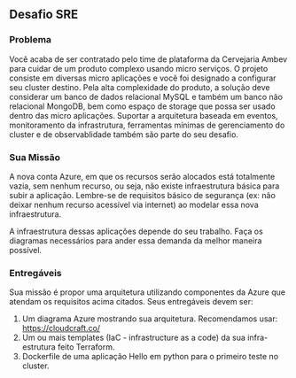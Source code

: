 ## Desafio SRE

### Problema
Você acaba de ser contratado pelo time de plataforma da Cervejaria Ambev para cuidar de um produto complexo usando micro serviços. O projeto consiste em diversas micro aplicações e você foi designado a configurar seu cluster destino. Pela alta complexidade do produto, a solução deve considerar um banco de dados relacional MySQL e também um banco não relacional MongoDB, bem como espaço de storage que possa ser usado dentro das micro aplicações. Suportar a arquitetura baseada em eventos, monitoramento da infrastrutura, ferramentas mínimas de gerenciamento do cluster e de observablidade também são parte do seu desafio. 


### Sua Missão 
A nova conta Azure, em que os recursos serão alocados está totalmente vazia, sem nenhum recurso, ou seja, não existe infraestrutura básica para subir a aplicação. Lembre-se de requisitos básico  de segurança (ex: não deixar nenhum recurso acessível via internet) ao modelar essa nova infraestrutura. 

A infraestrutura dessas aplicações depende do seu trabalho. Faça os diagramas necessários para ander essa demanda da melhor maneira possível.  

### Entregáveis
Sua missão é propor uma arquitetura utilizando componentes da Azure que atendam os requisitos acima citados. Seus entregáveis devem ser: 
1. Um diagrama Azure mostrando sua arquitetura. Recomendamos usar: https://cloudcraft.co/  
2. Um ou mais templates (IaC - infrastructure as a code) da sua infra-estrutura feito Terraform. 
3. Dockerfile de uma aplicação Hello em python para o primeiro teste no cluster. 




